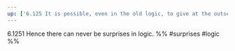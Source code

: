 ```yaml
---
up: ['6.125 It is possible, even in the old logic, to give at the outset a description of all true logical propositions.']
---
```

6.1251 Hence there can never be surprises in logic.
%%
#surprises #logic %%